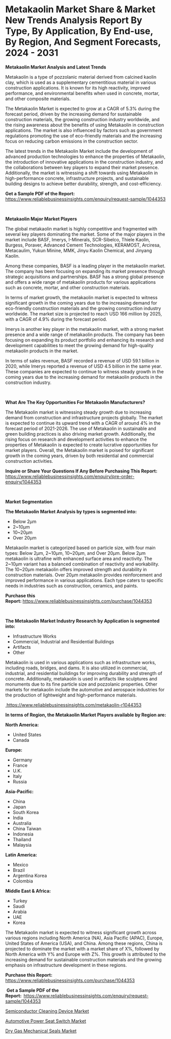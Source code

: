 <p><h1>Metakaolin Market Share & Market New Trends Analysis Report By Type, By Application, By End-use, By Region, And Segment Forecasts, 2024 - 2031</h1></p><p><strong>Metakaolin Market Analysis and Latest Trends</strong></p>
<p><p>Metakaolin is a type of pozzolanic material derived from calcined kaolin clay, which is used as a supplementary cementitious material in various construction applications. It is known for its high reactivity, improved performance, and environmental benefits when used in concrete, mortar, and other composite materials.</p><p>The Metakaolin Market is expected to grow at a CAGR of 5.3% during the forecast period, driven by the increasing demand for sustainable construction materials, the growing construction industry worldwide, and the rising awareness about the benefits of using Metakaolin in construction applications. The market is also influenced by factors such as government regulations promoting the use of eco-friendly materials and the increasing focus on reducing carbon emissions in the construction sector.</p><p>The latest trends in the Metakaolin Market include the development of advanced production technologies to enhance the properties of Metakaolin, the introduction of innovative applications in the construction industry, and the collaborations between key players to expand their market presence. Additionally, the market is witnessing a shift towards using Metakaolin in high-performance concrete, infrastructure projects, and sustainable building designs to achieve better durability, strength, and cost-efficiency.</p></p>
<p><strong>Get a Sample PDF of the Report:&nbsp;</strong> <a href="https://www.reliablebusinessinsights.com/enquiry/request-sample/1044353">https://www.reliablebusinessinsights.com/enquiry/request-sample/1044353</a></p>
<p>&nbsp;</p>
<p><strong>Metakaolin Major Market Players</strong></p>
<p><p>The global metakaolin market is highly competitive and fragmented with several key players dominating the market. Some of the major players in the market include BASF, Imerys, I-Minerals, SCR-Sibelco, Thiele Kaolin, Burgess, Poraver, Advanced Cement Technologies, KERAMOST, Arciresa, Metacaulim, Yukun Minine, MMK, Jinyu Kaolin Chemical, and Jinyang Kaolin.</p><p>Among these companies, BASF is a leading player in the metakaolin market. The company has been focusing on expanding its market presence through strategic acquisitions and partnerships. BASF has a strong global presence and offers a wide range of metakaolin products for various applications such as concrete, mortar, and other construction materials.</p><p>In terms of market growth, the metakaolin market is expected to witness significant growth in the coming years due to the increasing demand for eco-friendly construction materials and the growing construction industry worldwide. The market size is projected to reach USD 166 million by 2025, with a CAGR of 4.9% during the forecast period.</p><p>Imerys is another key player in the metakaolin market, with a strong market presence and a wide range of metakaolin products. The company has been focusing on expanding its product portfolio and enhancing its research and development capabilities to meet the growing demand for high-quality metakaolin products in the market.</p><p>In terms of sales revenue, BASF recorded a revenue of USD 59.1 billion in 2020, while Imerys reported a revenue of USD 4.5 billion in the same year. These companies are expected to continue to witness steady growth in the coming years due to the increasing demand for metakaolin products in the construction industry.</p></p>
<p>&nbsp;</p>
<p><strong>What Are The Key Opportunities For Metakaolin Manufacturers?</strong></p>
<p><p>The Metakaolin market is witnessing steady growth due to increasing demand from construction and infrastructure projects globally. The market is expected to continue its upward trend with a CAGR of around 4% in the forecast period of 2021-2026. The use of Metakaolin in sustainable and green building practices is also driving market growth. Additionally, the rising focus on research and development activities to enhance the properties of Metakaolin is expected to create lucrative opportunities for market players. Overall, the Metakaolin market is poised for significant growth in the coming years, driven by both residential and commercial construction activities.</p></p>
<p><strong>Inquire or Share Your Questions If Any Before Purchasing This Report:</strong> <a href="https://www.reliablebusinessinsights.com/enquiry/pre-order-enquiry/1044353">https://www.reliablebusinessinsights.com/enquiry/pre-order-enquiry/1044353</a></p>
<p>&nbsp;</p>
<p><strong>Market Segmentation</strong></p>
<p><strong>The Metakaolin Market Analysis by types is segmented into:</strong></p>
<p><ul><li>Below 2μm</li><li>2~10μm</li><li>10~20μm</li><li>Over 20μm</li></ul></p>
<p><p>Metakaolin market is categorized based on particle size, with four main types: Below 2μm, 2~10μm, 10~20μm, and Over 20μm. Below 2μm metakaolin is ultrafine with enhanced surface area and reactivity. The 2~10μm variant has a balanced combination of reactivity and workability. The 10~20μm metakaolin offers improved strength and durability in construction materials. Over 20μm metakaolin provides reinforcement and improved performance in various applications. Each type caters to specific needs in industries such as construction, ceramics, and paints.</p></p>
<p><strong>Purchase this Report:&nbsp;</strong><a href="https://www.reliablebusinessinsights.com/purchase/1044353">https://www.reliablebusinessinsights.com/purchase/1044353</a></p>
<p>&nbsp;</p>
<p><strong>The Metakaolin Market Industry Research by Application is segmented into:</strong></p>
<p><ul><li>Infrastructure Works</li><li>Commercial, Industrial and Residential Buildings</li><li>Artifacts</li><li>Other</li></ul></p>
<p><p>Metakaolin is used in various applications such as infrastructure works, including roads, bridges, and dams. It is also utilized in commercial, industrial, and residential buildings for improving durability and strength of concrete. Additionally, metakaolin is used in artifacts like sculptures and monuments due to its fine particle size and pozzolanic properties. Other markets for metakaolin include the automotive and aerospace industries for the production of lightweight and high-performance materials.</p></p>
<p><a href="https://www.reliablebusinessinsights.com/metakaolin-r1044353">&nbsp;https://www.reliablebusinessinsights.com/metakaolin-r1044353</a></p>
<p><strong>In terms of Region, the Metakaolin Market Players available by Region are:</strong></p>
<p>
    <p> <strong> North America: </strong>
        <ul>
            <li>United States</li>
            <li>Canada</li>
        </ul>
        </p> 
    <p> <strong> Europe: </strong>
        <ul>
            <li>Germany</li>
            <li>France</li>
            <li>U.K.</li>
            <li>Italy</li>
            <li>Russia</li>
        </ul>
        </p> 
    <p> <strong> Asia-Pacific: </strong>
        <ul>
            <li>China</li>
            <li>Japan</li>
            <li>South Korea</li>
            <li>India</li>
            <li>Australia</li>
            <li>China Taiwan</li>
            <li>Indonesia</li>
            <li>Thailand</li>
            <li>Malaysia</li>
        </ul>
        </p> 
    <p> <strong> Latin America: </strong>
        <ul>
            <li>Mexico</li>
            <li>Brazil</li>
            <li>Argentina Korea</li>
            <li>Colombia</li>
        </ul>
        </p> 
    <p> <strong> Middle East & Africa: </strong>
        <ul>
            <li>Turkey</li>
            <li>Saudi</li>
            <li>Arabia</li>
            <li>UAE</li>
            <li>Korea</li>
        </ul>
    </p>
    </p>
<p><p>The Metakaolin market is expected to witness significant growth across various regions including North America (NA), Asia Pacific (APAC), Europe, United States of America (USA), and China. Among these regions, China is projected to dominate the market with a market share of X%, followed by North America with Y% and Europe with Z%. This growth is attributed to the increasing demand for sustainable construction materials and the growing emphasis on infrastructure development in these regions.</p></p>
<p><strong>Purchase this Report: </strong><a href="https://www.reliablebusinessinsights.com/purchase/1044353">https://www.reliablebusinessinsights.com/purchase/1044353</a></p>
<p>&nbsp;<strong>Get a Sample PDF of the Report:&nbsp;&nbsp;</strong><a href="https://www.reliablebusinessinsights.com/enquiry/request-sample/1044353">https://www.reliablebusinessinsights.com/enquiry/request-sample/1044353</a></p>
<p><strong></strong></p>
<p><p><a href="https://github.com/MaryamSipes/Market-Research-Report-List-1/blob/main/semiconductor-cleaning-device-market.md">Semiconductor Cleaning Device Market</a></p><p><a href="https://view.publitas.com/reportprime-1/automotive-power-seat-switch-market-growth-outlook-from-2024-to-2031-and-it-is-projecting-at-6-6-cagr-with-markets-trends-analysis-by-application-regional-outlook-and-revenue/">Automotive Power Seat Switch Market</a></p><p><a href="https://github.com/eliasMan59/Market-Research-Report-List-1/blob/main/dry-gas-mechanical-seals-market.md">Dry Gas Mechanical Seals Market</a></p></p>